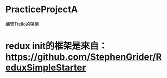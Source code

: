 # PracticeProjectA
練習Trello的架構



# redux init的框架是來自：https://github.com/StephenGrider/ReduxSimpleStarter
